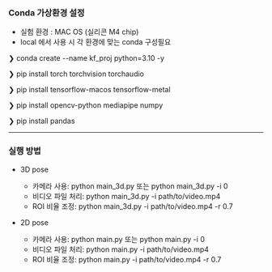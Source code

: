 ### Conda 가상환경 설정
- 실험 환경 : MAC OS (실리콘 M4 chip)
- local 에서 사용 시 각 환경에 맞는 conda 구성필요

❯ conda create --name kf_proj python=3.10 -y

❯ pip install torch torchvision torchaudio

❯ pip install tensorflow-macos tensorflow-metal

❯ pip install opencv-python mediapipe numpy

❯ pip install pandas

---

### 실행 방법
- 3D pose
  - 카메라 사용: python main_3d.py 또는 python main_3d.py -i 0
  - 비디오 파일 처리: python main_3d.py -i path/to/video.mp4
  - ROI 비율 조정: python main_3d.py -i path/to/video.mp4 -r 0.7

- 2D pose
  - 카메라 사용: python main.py 또는 python main.py -i 0
  - 비디오 파일 처리: python main.py -i path/to/video.mp4
  - ROI 비율 조정: python main.py -i path/to/video.mp4 -r 0.7
